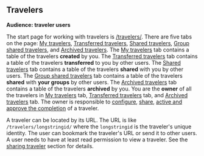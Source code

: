 ## Travelers

**Audience: traveler users**

The start page for working with travelers is [/travelers/](/travelers/). There
are five tabs on the page: [My travelers](/travelers/#travelers),
[Transferred travelers](/travelers/#transferredtravelers),
[Shared travelers](/travelers/#sharedtravelers),
[Group shared travelers](/travelers/#groupsharedtravelers), and
[Archived travelers](/travelers/#archivedtravelers). The
[My travelers](/travelers/#travelers) tab contains a table of the travelers
**created** by you. The
[Transferred travelers](/travelers/#transferredtravelers) tab contains a table
of the travelers **transferred** to you by other users. The
[Shared travelers](/travelers/#sharedtravelers) tab contains a table of the
travelers **shared** with you by other users. The
[Group shared travelers](/travelers/#groupsharedtravelers) tab contains a table
of the travelers **shared** with **your groups** by other users. The
[Archived travelers](/travelers/#archivedtravelers) tab contains a table of the
travelers **archived** by you. You are the **owner** of all the travelers in
[My travelers](/travelers/#travelers) tab,
[Transferred travelers](/travelers/#transferredtravelers) tab, and
[Archived travelers](/travelers/#archivedtravelers) tab. The owner is
responsible to [configure](#config-traveler), [share](#share-traveler),
[active and approve the completion](#traveler-status) of a traveler.

A traveler can be located by its URL. The URL is like `/travelers/longstringid/`
where the `longstringid` is the traveler's unique identity. The user can
bookmark the traveler's URL or send it to other users. A user needs to have at
least read permission to view a traveler. See the
[sharing traveler](#share-traveler) section for details.
